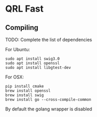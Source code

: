 # QRL Fast

## Compiling

TODO: Complete the list of dependencies

For Ubuntu:
```
sudo apt install swig3.0 
sudo apt install openssl
sudo apt install libgtest-dev
````

For OSX:
```
pip install cmake
brew install openssl
brew install swig
brew install go --cross-compile-common
```

By default the golang wrapper is disabled
